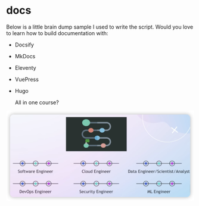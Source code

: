 # docs

Below is a little brain dump sample I used to write the script. Would you love to learn how to build documentation with:

- Docsify 

- MkDocs 

-  Eleventy 

- VuePress 

- Hugo 

  All in one course?

![image-20240401200023459](./image-20240401200023459.png)